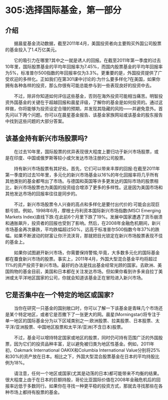 # 305:选择国际基金，第一部分
## 介绍

　　据晨星基金流动数据，截至2011年4月，美国投资者向主要购买外国公司股票的基金投入了1.4万亿美元。

　　它的吸引力在哪里?其中之一就是诱人的回报。在截至2011年第一季度的过去10年里，国际股票基金的平均年回报率为7.45%，而国内股票基金的平均年回报率为5%，标准普尔500指数的年回报率仅为3.3%。更重要的是，外国投资提供了广受欢迎的多样化。正如我们在第301课中讨论的:为什么要多样化?在美国，如果你拥有各种各样的投资，那么你很有可能总能参与到一些表现良好的投资中去。

　　不过，除非你知道如何评估这些基金，否则在海外投资可能相当痛苦。明智投资外国基金的关键在于超越回报和晨星评级，了解你的基金是如何投资的。通过这样做，你将能够为投资设定合理的预期，并发现其隐藏的风险——并避免意外。首先问以下两个问题。你可以在晨星基金报告、该基金家族网站或该基金的股东报告中找到这些问题的大部分答案。

## 该基金持有新兴市场股票吗?

　　在过去10年里，国际股票的优异表现很大程度上要归功于新兴市场股票，或是在印度、中国或俄罗斯等较小或欠发达市场注册的公司股票。

　　持有新兴市场股票有其好处。首先，它们可以带来丰厚的回报:在截至2011年第一季度的过去10年里，多元化的新兴市场基金以16%的年化回报率将几乎所有其他类别的基金都甩出了市场。与德国和英国等许多更发达的国际市场的股票相比，新兴市场股票也为美国的投资组合增添了更多的多样性。这是因为美国市场和其他发达市场的回报率往往是同步的。

　　不过，新兴市场股票令人兴奋的高点和多样化是要付出代价的:可能会出现巨额亏损。例如，1998年6月，摩根士丹利资本国际新兴市场指数(MSCI Emerging Markets Index)直线下跌:在此前6个月里下跌了19%。发展中国家遭遇了货币崩溃和通胀飙升，投资者的回报也受到了影响。然后，在2008年金融危机期间，新兴市场基金再次暴跌，平均跌幅超过50%，远高于标准普尔500指数今年37%的跌幅。如果不断波动的财富让你汗流浃背，那就把目光锁定在新兴市场股票表现不佳的基金上。

　　如果你试图避开新兴市场，你需要保持警惕;毕竟，大多数多元化的国际基金都在蚕食新兴市场的股票。事实上，2011年4月，外国大型混合基金平均将超过11%的资产投资于新兴市场。最好的办法是找出基金经常光顾的国家。去欧洲、美国购物的基金目前，美国和日本都在关注发达市场。但如果你看到许多来自拉丁美洲或太平洋地区国家的公司，你就会知道该基金正在冒险进入新兴市场。

## 它是否集中在一个特定的地区或国家?

　　当你在研究一只基金的国别敞口时，你可以了解一下该基金是青睐几个市场还是某个特定地区，或者它是否撒下了一张更大的网。晨星(Morningstar)将专注于单一地区的国际基金分为以下区域类别之一:欧洲股票、拉美股票、日本股票、太平洋/亚洲股票、中国地区股票和太平洋/亚洲(不含日本)股票。

　　不过，基金可以增持特定国家或地区的股票，同时仍可持有范围广泛的外国股票，因为它们的投资品种丰富，足以避免被归类为地区性基金。例如，2011年初，Oakmark International OAKIX和Columbia International Value分别将25%和30%的资产放在日本。相比之下，外国大型混合股票基金在日本的平均持股比例为18%。

　　请注意，任何一个地区或国家(尤其是动荡的日本)都可能带来不均衡的结果。很大程度上由于在日本的巨额持股，哥伦比亚国际价值在2008年金融危机后的回报率远低于多数同行。如果你在寻找一种更平稳的投资方式，那就去寻找那些在各种市场上都持有股票的基金。
